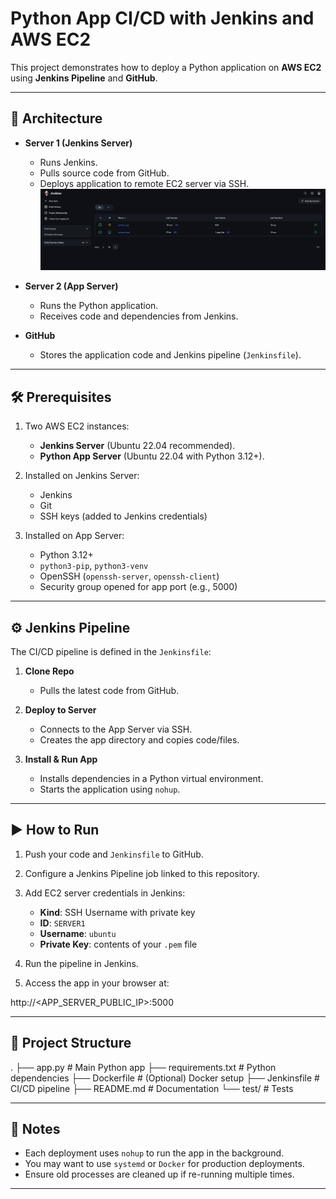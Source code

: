 # Python App CI/CD with Jenkins and AWS EC2

This project demonstrates how to deploy a Python application on **AWS EC2** using **Jenkins Pipeline** and **GitHub**.

---

## 🚀 Architecture
- **Server 1 (Jenkins Server)**
  - Runs Jenkins.
  - Pulls source code from GitHub.
  - Deploys application to remote EC2 server via SSH.
  ![JENKINS DASHBOARD](Images/jenkins-dashboard.png)



- **Server 2 (App Server)**
  - Runs the Python application.
  - Receives code and dependencies from Jenkins.

- **GitHub**
  - Stores the application code and Jenkins pipeline (`Jenkinsfile`).

---

## 🛠️ Prerequisites
1. Two AWS EC2 instances:
   - **Jenkins Server** (Ubuntu 22.04 recommended).
   - **Python App Server** (Ubuntu 22.04 with Python 3.12+).  

2. Installed on Jenkins Server:
   - Jenkins  
   - Git  
   - SSH keys (added to Jenkins credentials)  

3. Installed on App Server:
   - Python 3.12+  
   - `python3-pip`, `python3-venv`  
   - OpenSSH (`openssh-server`, `openssh-client`)  
   - Security group opened for app port (e.g., 5000)  

---

## ⚙️ Jenkins Pipeline
The CI/CD pipeline is defined in the `Jenkinsfile`:

1. **Clone Repo**  
   - Pulls the latest code from GitHub.  

2. **Deploy to Server**  
   - Connects to the App Server via SSH.  
   - Creates the app directory and copies code/files.  

3. **Install & Run App**  
   - Installs dependencies in a Python virtual environment.  
   - Starts the application using `nohup`.  

---

## ▶️ How to Run

1. Push your code and `Jenkinsfile` to GitHub.  
2. Configure a Jenkins Pipeline job linked to this repository.  
3. Add EC2 server credentials in Jenkins:  
   - **Kind**: SSH Username with private key  
   - **ID**: `SERVER1`  
   - **Username**: `ubuntu`  
   - **Private Key**: contents of your `.pem` file  

4. Run the pipeline in Jenkins.  
5. Access the app in your browser at:  

http://<APP_SERVER_PUBLIC_IP>:5000


---

## 📂 Project Structure


.
├── app.py # Main Python app
├── requirements.txt # Python dependencies
├── Dockerfile # (Optional) Docker setup
├── Jenkinsfile # CI/CD pipeline
├── README.md # Documentation
└── test/ # Tests

---

## 📝 Notes
- Each deployment uses `nohup` to run the app in the background.  
- You may want to use `systemd` or `Docker` for production deployments.  
- Ensure old processes are cleaned up if re-running multiple times.  

---